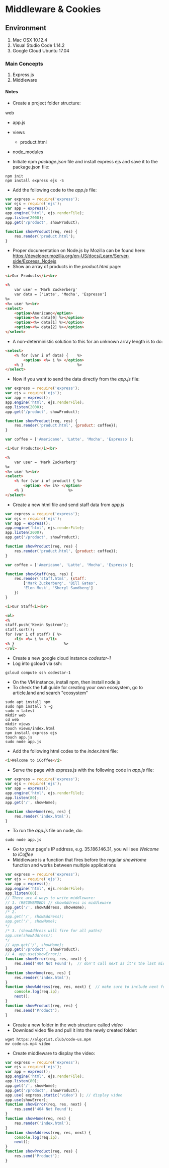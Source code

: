 # Middleware & Cookies

## Environment

1. Mac OSX 10.12.4
2. Visual Studio Code 1.14.2
3. Google Cloud Ubuntu 17.04

### Main Concepts

1. Express.js
2. Middleware

#### Notes

* Create a project folder structure:

web
* app.js
* views
	- product.html
* node_modules

* Initiate npm *package.json* file and install express ejs and save it to the package.json file:
```shell
npm init
npm install express ejs -S
```
* Add the following code to the *app.js* file:
```javascript
var express = require('express');
var ejs = require('ejs');
var app = express();
app.engine('html', ejs.renderFile);
app.listen(2000);
app.get('/product', showProduct);

function showProduct(req, res) {
	res.render('product.html');
}
```
* Proper documentation on Node.js by Mozilla can be found here:
https://developer.mozilla.org/en-US/docs/Learn/Server-side/Express_Nodejs
* Show an array of products in the *product.html* page:
```html
<i>Our Products</i><br>

<%
	var user = 'Mark Zuckerberg'
	var data = ['Latte', 'Mocha', 'Espresso']
%>
<%= user %><br>
<select>
	<option>Americano</option>
	<option><%= data[0] %></option>
	<option><%= data[1] %></option>
	<option><%= data[2] %></option>
</select>
```
* A non-deterministic solution to this for an unknown array length is to do:
```html
<select>
	<% for (var i of data) {	%>
		<option> <%= i %> </option>
	<% }						%>
</select>
```
* Now if you want to send the data directly from the *app.js* file:
```javascript
var express = require('express');
var ejs = require('ejs');
var app = express();
app.engine('html', ejs.renderFile);
app.listen(2000);
app.get('/product', showProduct);

function showProduct(req, res) {
	res.render('product.html', {product: coffee});
}

var coffee = ['Americano', 'Latte', 'Mocha', 'Espresso'];
```
```html
<i>Our Products</i><br>

<%
	var user = 'Mark Zuckerberg'
%>
<%= user %><br>
<select>
	<% for (var i of product) { %>
		<option> <%= i%> </option>
	<% }					%>
</select>
```
* Create a new html file and send staff data from *app.js*
```javascript
var express = require('express');
var ejs = require('ejs');
var app = express();
app.engine('html', ejs.renderFile);
app.listen(2000);
app.get('/product', showProduct);

function showProduct(req, res) {
	res.render('product.html', {product: coffee});
}

var coffee = ['Americano', 'Latte', 'Mocha', 'Espresso'];

function showStaff(req, res) {
	res.render('staff.html', {staff:
		['Mark Zuckerberg', 'Bill Gates',
		'Elon Musk', 'Sheryl Sandberg']
	})
}
```
```html
<i>Our Staff<i><br>

<ol>
<% 
staff.push('Kevin Systrom');
staff.sort();
for (var i of staff) { %>
	<li> <%= i %> </li>
<% }					  %>
</ol>
```
* Create a new google cloud instance *codestar-1*
* Log into gcloud via ssh:
```shell
gcloud compute ssh codestar-1
```
* On the VM instance, install npm, then install node.js
* To check the full guide for creating your own ecosystem, go to article.land and search "ecosystem"
```shell
sudo apt install npm
sudo npm install n -g
sudo n latest
mkdir web
cd web
mkdir views
touch views/index.html
npm install express ejs
touch app.js
sudo node app.js
```
* Add the following html codes to the *index.html* file:
```html
<i>Welcome to iCoffee</i>
```
* Serve the page with express.js with the following code in *app.js* file:
```javascript
var express = require('express');
var ejs = require('ejs');
var app = express();
app.engine('html', ejs.renderFile);
app.listen(80);
app.get('/', showHome);

function showHome(req, res) {
	res.render('index.html');
}
```
* To run the *app.js* file on node, do:
```shell
sudo node app.js
```
* Go to your page's IP address, e.g. 35.186.146.31, you will see *Welcome to iCoffee*
* Middleware is a function that fires before the regular *showHome* function and works between multiple applications
```javascript
var express = require('express');
var ejs = require('ejs');
var app = express();
app.engine('html', ejs.renderFile);
app.listen(80);
// There are 4 ways to write middleware:
// 1. (RECOMENDED) // showAddress is middleware
app.get('/', showAddress, showHome);
/* 2. 
app.get('/', showAddress);
app.get('/', showHome);
*/
/* 3. (showAddress will fire for all paths)
app.use(showAddress);
*/
// app.get('/', showHome);
app.get('/product', showProduct);
// 4. app.use(showError);
function showError(req, res, next) {
	res.send('404 Not Found');	// don't call next as it's the last middleware
}
function showHome(req, res) {
	res.render('index.html');
}
function showAddress(req, res, next) {	// make sure to include next for middleware
	console.log(req.ip);
	next();
}
function showProduct(req, res) { 
	res.send('Product'); 
}
```
* Create a new folder in the web structure called *video*
* Download video file and pull it into the newly created folder:
```shell
wget https://algorist.club/code-us.mp4
mv code-us.mp4 video
```
* Create middleware to display the video:
```javascript
var express = require('express');
var ejs = require('ejs');
var app = express();
app.engine('html', ejs.renderFile);
app.listen(80);
app.get('/', showHome);
app.get('/product', showProduct);
app.use( express.static('video') );	// display video
app.use(showError);
function showError(req, res, next) {
	res.send('404 Not Found');
}
function showHome(req, res) {
	res.render('index.html');
}
function showAddress(req, res, next) {
	console.log(req.ip);
	next();
}
function showProduct(req, res) {
	res.send('Product');
}
```






